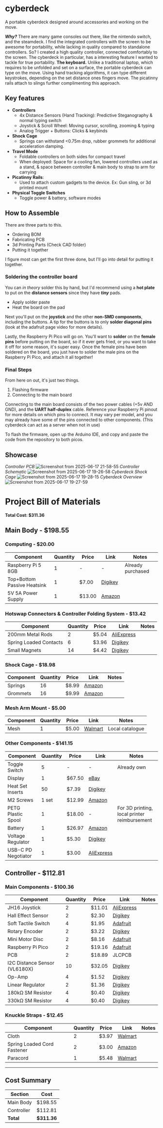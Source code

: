 # cyberdeck

A portable cyberdeck designed around accessories and working on the move.

***Why?***
There are many game consoles out there, like the nintendo switch, and the steamdeck. I find the integrated controllers with the screen to be awesome for portability, while lacking in quality compared to standalone controllers. So? I created a high quality controller, connected comfortably to the screen. The cyberdeck in particular, has a interesting feature I wanted to tackle for true portability. **The keyboard.** Unlike a traditional laptop, which requires to be unfolded and set on a surface, the portable cyberdeck can type on the move. Using hand tracking algorithms, it can type different keystrokes, depending on the set distance ones fingers move. The picatinny rails attach to slings further complimenting this approach.

## Key features
* **Controllers**
  * 4x Distance Sensors (Hand Tracking): Predictive Steganography & normal typing switch
  * Joystick & Scroll Wheel: Moving cursor, scrolling, zooming & typing
  * Analog Trigger + Buttons: Clicks & keybinds
* **Shock Cage**
  * Springs can withstand <0.75m drop, rubber grommets for additional acceleration damping.
* **Travel Mode**
  * Foldable controllers on both sides for compact travel
  * When deployed: Space for a cooling fan, lowered controllers used as a stand, & space between controller & main body to strap to arm for carrying
* **Picatinny Rails**:
  * Used to attach custom gadgets to the device. Ex: Gun sling, or 3d printed mount
* **Physical Toggle Switches**
  * Toggle power & battery, software modes

## How to Assemble

There are three parts to this.
* Ordering BOM
* Fabricating PCB
* 3d Printing Parts (Check CAD folder)
* Putting it together

I figure most can get the first three done, but I'll go into detail for putting it together.

### Soldering the controller board

You can *in theory* solder this by hand, but I'd recommend using a **hot plate** to put on the **distance sensors** since they have ***tiny*** pads.
* Apply solder paste
* Heat the board on the pad

Next you'll put on the **joystick** and the other **non-SMD components**, including the buttons. A tip for the buttons is to only **solder diagonal pins** (look at the adafruit page video for more details).

Lastly, the Raspberry Pi Pico will go on. You'll want to **solder** on the **female pins** before putting on the board, so if it ever gets fried, or you want to take it off for some reason, it's super easy. Once the female pins have been soldered on the board, you just have to solder the male pins on the Raspberry Pi Pico, and attach it all together!

### Final Steps

From here on out, it's just two things.

1. Flashing firmware
2. Connecting to the main board

Connecting to the main board consists of the two power cables (+5v AND GND), and the **UART half-duplex** cable. Reference your Raspberry Pi pinout for more details on which pins to connect. It may vary per model, and you may already have some of the pins connected to other components. (This cyberdeck can act as a server when not in use)

To flash the firmware, open up the Arduino IDE, and copy and paste the code from the repository to both picos.

## Showcase

*Controller PCB*
![Screenshot from 2025-06-17 21-58-55](https://github.com/user-attachments/assets/2efda4ce-ae8b-4322-828c-9a3c5b33a7dd)
*Controller Schematic*
![Screenshot from 2025-06-17 19-26-58](https://github.com/user-attachments/assets/3c258b73-d096-48af-bd67-9d11ff454e85)
*Cyberdeck Shock Cage* 
![Screenshot from 2025-06-17 19-28-15](https://github.com/user-attachments/assets/7286ffef-c5e1-44ff-914b-aecd7f85963c)
*Cyberdeck Overview*
![Screenshot from 2025-06-17 19-27-59](https://github.com/user-attachments/assets/55fd7a1e-4ec0-47d6-acad-c81c3e222f0d)


# Project Bill of Materials

**Total Cost: $311.36**

## Main Body - $198.55

### Computing - $20.00

| Component                   | Quantity | Price  | Link                                                                                  | Notes             |
| --------------------------- | -------- | ------ | ------------------------------------------------------------------------------------- | ----------------- |
| Raspberry Pi 5 8GB          | 1        | -      | -                                                                                     | Already purchased |
| Top+Bottom Passive Heatsink | 1        | $7.00  | [Digikey](https://www.digikey.com/en/products/detail/edatec/ED-PI5CASE-OS/21769633)   |                   |
| 5V 5A Power Supply          | 1        | $13.00 | [Amazon](https://www.amazon.com/GeeekPi-Power-Supply-Raspberry-Adapter/dp/B0CQ2DL2RW) |                   |

### Hotswap Connectors & Controller Folding System - $13.42

| Component              | Quantity | Price | Link                                                                                                              | Notes |
| ---------------------- | -------- | ----- | ----------------------------------------------------------------------------------------------------------------- | ----- |
| 200mm Metal Rods       | 2        | $5.04 | [AliExpress](https://www.aliexpress.us/item/3256806550938490.html)                                                |       |
| Spring Loaded Contacts | 6        | $3.96 | [Digikey](https://www.digikey.com/en/products/detail/mill-max-manufacturing-corp/0906-2-15-20-75-14-11-0/1147050) |       |
| Small Magnets          | 14       | $4.42 | [Digikey](https://www.digikey.com/en/products/detail/radial-magnets-inc/8193/555328)                              |       |

### Shock Cage - $18.98

| Component | Quantity | Price | Link                                                                                                                     | Notes |
| --------- | -------- | ----- | ------------------------------------------------------------------------------------------------------------------------ | ----- |
| Springs   | 16       | $8.99 | [Amazon](https://www.amazon.com/Dianrui-Compression-Assortment-Mechanical-K-P-051-300/dp/B0BVTDP29W/143-1548753-7471335) |       |
| Grommets  | 16       | $9.99 | [Amazon](https://www.amazon.com/200PCS-Grommet-Electrical-Firewall-Assortment/dp/B08CD9KGHN)                             |       |

### Mesh Arm Mount - $5.00

| Component | Quantity | Price | Link                                                                                                                     | Notes           |
| --------- | -------- | ----- | ------------------------------------------------------------------------------------------------------------------------ | --------------- |
| Mesh      | 1        | $5.00 | [Walmart](https://www.walmart.com/ip/Polyester-Knit-Diamond-Mesh-Fabric-Black-Sheer-Polyester-63-By-The-Yard/2555999935) | Local catalogue |

### Other Components - $141.15

| Component           | Quantity | Price  | Link                                                                                            | Notes                                        |
| ------------------- | -------- | ------ | ----------------------------------------------------------------------------------------------- | -------------------------------------------- |
| Toggle Switch       | 5        | -      | -                                                                                               | Already own                                  |
| Display             | 1        | $67.50 | [eBay](https://www.ebay.com/itm/267231078389)                                                   |                                              |
| Heat Set Inserts    | 50       | $7.39  | [Digikey](https://www.digikey.com/en/products/detail/tri-star-industries-inc/M20X157C/13535373) |                                              |
| M2 Screws           | 1 set    | $12.99 | [Amazon](https://www.amazon.com/DYWISHKEY-Pieces-Stainless-Phillips-Screws/dp/B07W5J4WC9)       |                                              |
| PETG Plastic Spool  | 1        | $18.00 | -                                                                                               | For 3D printing, local printer reimbursement |
| Battery             | 1        | $26.97 | [Amazon](https://www.amazon.com/INIU-Portable-20000mAh-High-speed-Flashlight/dp/B07YPY31FL)     |                                              |
| Voltage Regulator   | 1        | $5.30  | [Digikey](https://www.digikey.com/en/products/detail/dfrobot/DFR1015/18069278)                  |                                              |
| USB-C PD Negotiator | 1        | $3.00  | [AliExpress](https://www.aliexpress.us/item/3256806276110723.html)                              |                                              |

## Controller - $112.81

### Main Components - $100.36

| Component                     | Quantity | Price  | Link                                                                                                | Notes |
| ----------------------------- | -------- | ------ | --------------------------------------------------------------------------------------------------- | ----- |
| JH16 Joystick                 | 2        | $11.01 | [AliExpress](https://www.aliexpress.com/i/3256808274885275.html)                                    |       |
| Hall Effect Sensor            | 2        | $2.30  | [Digikey](https://www.digikey.com/en/products/detail/allegro-microsystems/A1315LLHLX-5-T/8032467)   |       |
| Soft Tactile Switch           | 4        | $1.95  | [Adafruit](https://www.adafruit.com/product/3101)                                                   |       |
| Rotary Encoder                | 2        | $3.22  | [Digikey](https://www.digikey.com/en/products/detail/tt-electronics-bi/EN12-VN20AF20/2408775?gQT=2) |       |
| Mini Motor Disc               | 2        | $8.16  | [Adafruit](https://www.adafruit.com/product/1201)                                                   |       |
| Raspberry Pi Pico             | 2        | $19.16 | [Adafruit](https://www.adafruit.com/product/5544)                                                   |       |
| PCB                           | 2        | $18.89 | JLCPCB                                                                                              |       |
| I2C Distance Sensor (VL6180X) | 10       | $32.05 | [Digikey](https://www.digikey.com/en/products/detail/stmicroelectronics/VL53L4CDV0DH-1/16123783)    |       |
| Op-Amp                        | 4        | $1.52  | [Digikey](https://www.digikey.com.br/en/products/detail/texas-instruments/LMV358IDR/381251)         |       |
| Linear Regulator              | 2        | $1.36  | [Digikey](https://www.digikey.com/en/products/detail/umw/AMS1117-3-3/17635254)                      |       |
| 180kΩ SM Resistor             | 4        | $0.40  | [Digikey](https://www.digikey.com/en/products/detail/yageo/RC0603JR-07180KL/726723)                 |       |
| 330kΩ SM Resistor             | 4        | $0.40  | [Digikey](https://www.digikey.com/en/products/detail/yageo/RC0603JR-07330KL/726770)                 |       |

### Knuckle Straps - $12.45

| Component                   | Quantity | Price | Link                                                                                                                     | Notes |
| --------------------------- | -------- | ----- | ------------------------------------------------------------------------------------------------------------------------ | ----- |
| Cloth                       | 2        | $3.97 | [Walmart](https://www.walmart.com/ip/Dritz-Hanked-Non-Roll-Woven-Elastic-Black-Sewing-Fasteners/5226743025)              |       |
| Spring Loaded Cord Fastener | 2        | $3.00 | [Amazon](https://www.amazon.com/Cord-Upgraded-Fastener-Shoelaces-Drawstrings/dp/B08JTZPQRY)                              |       |
| Paracord                    | 1        | $5.48 | [Walmart](https://www.walmart.com/ip/Ozark-Trail-50-Foot-1100lbs-Paracord-Rope-100-Polyester-Black-Model-2112/311952813) |       |

---

## Cost Summary

| Section    | Cost        |
| ---------- | ----------- |
| Main Body  | $198.55     |
| Controller | $112.81     |
| **Total**  | **$311.36** |

